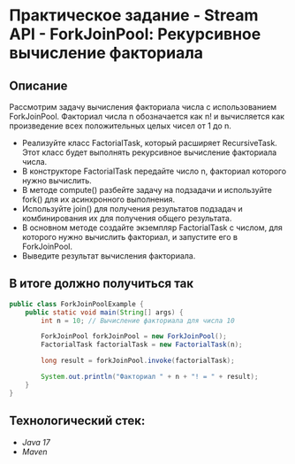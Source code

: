 # Практическое задание - Stream API - ForkJoinPool: Рекурсивное вычисление факториала
## Описание
Рассмотрим задачу вычисления факториала числа с использованием ForkJoinPool. Факториал числа n обозначается как n! и вычисляется как произведение всех положительных целых чисел от 1 до n.
- Реализуйте класс FactorialTask, который расширяет RecursiveTask. Этот класс будет выполнять рекурсивное вычисление факториала числа.
- В конструкторе FactorialTask передайте число n, факториал которого нужно вычислить.
- В методе compute() разбейте задачу на подзадачи и используйте fork() для их асинхронного выполнения.
- Используйте join() для получения результатов подзадач и комбинирования их для получения общего результата.
- В основном методе создайте экземпляр FactorialTask с числом, для которого нужно вычислить факториал, и запустите его в ForkJoinPool.
- Выведите результат вычисления факториала.
## В итоге должно получиться так
```java
public class ForkJoinPoolExample {
    public static void main(String[] args) {
        int n = 10; // Вычисление факториала для числа 10

        ForkJoinPool forkJoinPool = new ForkJoinPool();
        FactorialTask factorialTask = new FactorialTask(n);

        long result = forkJoinPool.invoke(factorialTask);

        System.out.println("Факториал " + n + "! = " + result);
    }
}
```
## Технологический стек:
- *Java 17*
- *Maven*